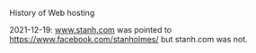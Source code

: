 
History of Web hosting

2021-12-19: www.stanh.com was pointed to https://www.facebook.com/stanholmes/ but stanh.com was not. 


